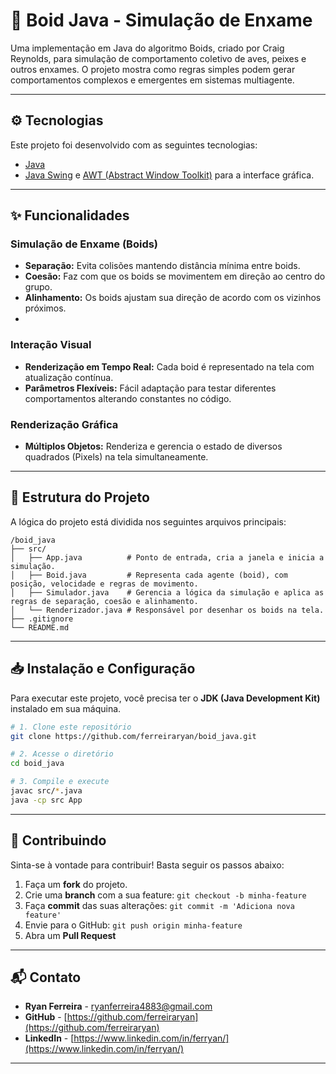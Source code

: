 # 🚀 Boid Java - Simulação de Enxame

Uma implementação em Java do algoritmo Boids, criado por Craig Reynolds, para simulação de comportamento coletivo de aves, peixes e outros enxames. O projeto mostra como regras simples podem gerar comportamentos complexos e emergentes em sistemas multiagente.

---

## ⚙️ Tecnologias

Este projeto foi desenvolvido com as seguintes tecnologias:

-   [Java](https://www.java.com/)
-   [Java Swing](https://docs.oracle.com/javase/tutorial/uiswing/) e [AWT (Abstract Window Toolkit)](https://docs.oracle.com/javase/tutorial/awt/) para a interface gráfica.

---

## ✨ Funcionalidades

### Simulação de Enxame (Boids)
-   **Separação:** Evita colisões mantendo distância mínima entre boids.
-   **Coesão:** Faz com que os boids se movimentem em direção ao centro do grupo.
-   **Alinhamento:** Os boids ajustam sua direção de acordo com os vizinhos próximos.
-   
### Interação Visual
-   **Renderização em Tempo Real:** Cada boid é representado na tela com atualização contínua.
-   **Parâmetros Flexíveis:** Fácil adaptação para testar diferentes comportamentos alterando constantes no código.

### Renderização Gráfica
-   **Múltiplos Objetos:** Renderiza e gerencia o estado de diversos quadrados (Pixels) na tela simultaneamente.

---

## 📂 Estrutura do Projeto

A lógica do projeto está dividida nos seguintes arquivos principais:

```
/boid_java
├── src/
│   ├── App.java          # Ponto de entrada, cria a janela e inicia a simulação.
│   ├── Boid.java         # Representa cada agente (boid), com posição, velocidade e regras de movimento.
│   ├── Simulador.java    # Gerencia a lógica da simulação e aplica as regras de separação, coesão e alinhamento.
│   └── Renderizador.java # Responsável por desenhar os boids na tela.
├── .gitignore
└── README.md

```

---

## 📥 Instalação e Configuração

Para executar este projeto, você precisa ter o **JDK (Java Development Kit)** instalado em sua máquina.

```bash
# 1. Clone este repositório
git clone https://github.com/ferreiraryan/boid_java.git

# 2. Acesse o diretório
cd boid_java

# 3. Compile e execute
javac src/*.java
java -cp src App

```

---

## 🤝 Contribuindo

Sinta-se à vontade para contribuir! Basta seguir os passos abaixo:

1. Faça um **fork** do projeto.
2. Crie uma **branch** com a sua feature: `git checkout -b minha-feature`
3. Faça **commit** das suas alterações: `git commit -m 'Adiciona nova feature'`
4. Envie para o GitHub: `git push origin minha-feature`
5. Abra um **Pull Request**

---

## 📬 Contato

- **Ryan Ferreira** - [ryanferreira4883@gmail.com](mailto:ryanferreira4883@gmail.com)
- **GitHub** - [https://github.com/ferreiraryan](https://github.com/ferreiraryan)
- **LinkedIn** - [https://www.linkedin.com/in/ferryan/](https://www.linkedin.com/in/ferryan/)

---
